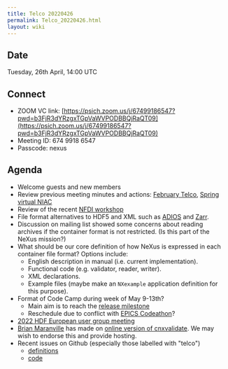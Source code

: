 ```yaml
---
title: Telco 20220426
permalink: Telco_20220426.html
layout: wiki
---
```


Date
----

Tuesday, 26th April, 14:00 UTC

<!-- end of autogeneration -->

Connect
-------
* ZOOM VC link: [https://psich.zoom.us/j/67499186547?pwd=b3FjR3dYRzgxTGpVaWVPODBBQjRaQT09](https://psich.zoom.us/j/67499186547?pwd=b3FjR3dYRzgxTGpVaWVPODBBQjRaQT09)
* Meeting ID: 674 9918 6547
* Passcode: nexus

Agenda
------

* Welcome guests and new members
* Review previous meeting minutes and actions: [February Telco](Telco_20220225.md), [Spring virtual NIAC](https://www.nexusformat.org/NIAC2022_spring.html)
* Review of the recent [NFDI workshop](https://events.hifis.net/event/323/)
* File format alternatives to HDF5 and XML such as [ADIOS](https://csmd.ornl.gov/software/adios2) and [Zarr](https://zarr.readthedocs.io/en/stable/).
 * Discussion on mailing list showed some concerns about reading archives if the container format is not restricted. (Is this part of the NeXus mission?)
 * What should be our core definition of how NeXus is expressed in each container file format? Options include:
   * English description in manual (i.e. current implementation).
   * Functional code (e.g. validator, reader, writer).
   * XML declarations.
   * Example files (maybe make an `NXexample` application definition for this purpose).
* Format of Code Camp during week of May 9-13th?
   * Main aim is to reach the [release milestone](https://github.com/nexusformat/definitions/milestone/12)
   * Reschedule due to conflict with [EPICS Codeathon](https://events.bizzabo.com/lcls-codeathon-2022/home)?
* [2022 HDF European user group meeting](https://www.hdfgroup.org/hug/europeanhug22/)
* [Brian Maranville](https://www.nist.gov/people/brian-b-maranville) has made on [online version of cnxvalidate](https://bmaranville.github.io/cnxvalidate-web/). We may wish to endorse this and provide hosting.
* Recent issues on Github (especially those labelled with "telco")
  * [definitions](https://github.com/nexusformat/definitions/issues?q=is%3Aopen+is%3Aissue)
  * [code](https://github.com/nexusformat/code/issues?q=is%3Aopen+is%3Aissue)
